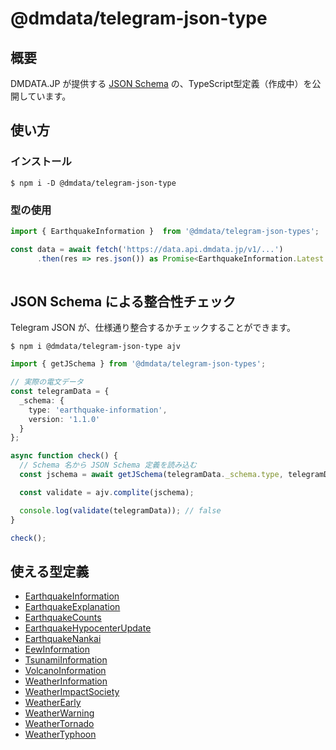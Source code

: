 # @dmdata/telegram-json-type

## 概要
DMDATA.JP が提供する [JSON Schema](https://dmdata.jp/doc/reference/conversion/json/) の、TypeScript型定義（作成中）を公開しています。

## 使い方

### インストール
`$ npm i -D @dmdata/telegram-json-type`

### 型の使用

```typescript
import { EarthquakeInformation }  from '@dmdata/telegram-json-types';

const data = await fetch('https://data.api.dmdata.jp/v1/...')
      .then(res => res.json()) as Promise<EarthquakeInformation.Latest.Main>
      
```

## JSON Schema による整合性チェック

Telegram JSON が、仕様通り整合するかチェックすることができます。

`$ npm i @dmdata/telegram-json-type ajv`

```typescript
import { getJSchema } from '@dmdata/telegram-json-types';

// 実際の電文データ
const telegramData = {
  _schema: {
    type: 'earthquake-information',
    version: '1.1.0'
  }
};

async function check() {
  // Schema 名から JSON Schema 定義を読み込む 
  const jschema = await getJSchema(telegramData._schema.type, telegramData._schema.version);

  const validate = ajv.complite(jschema);

  console.log(validate(telegramData)); // false
}

check();
```

## 使える型定義

* [EarthquakeInformation](https://dmdata.jp/doc/reference/conversion/json/schema/earthquake-information)
* [EarthquakeExplanation](https://dmdata.jp/doc/reference/conversion/json/schema/earthquake-explantion)
* [EarthquakeCounts](https://dmdata.jp/doc/reference/conversion/json/schema/earthquake-counts)
* [EarthquakeHypocenterUpdate](https://dmdata.jp/doc/reference/conversion/json/schema/earthquake-hypocenter-update)
* [EarthquakeNankai](https://dmdata.jp/doc/reference/conversion/json/schema/earthquake-nankai)
* [EewInformation](https://dmdata.jp/doc/reference/conversion/json/schema/eew-information)
* [TsunamiInformation](https://dmdata.jp/doc/reference/conversion/json/schema/tsunami-information)
* [VolcanoInformation](https://dmdata.jp/doc/reference/conversion/json/schema/volcano-information)
* [WeatherInformation](https://dmdata.jp/doc/reference/conversion/json/schema/weather-information)
* [WeatherImpactSociety](https://dmdata.jp/doc/reference/conversion/json/schema/weather-impact-society)
* [WeatherEarly](https://dmdata.jp/doc/reference/conversion/json/schema/weather-early)
* [WeatherWarning](https://dmdata.jp/doc/reference/conversion/json/schema/weather-warning)
* [WeatherTornado](https://dmdata.jp/doc/reference/conversion/json/schema/weather-tornado)
* [WeatherTyphoon](https://dmdata.jp/doc/reference/conversion/json/schema/weather-typhoon)
